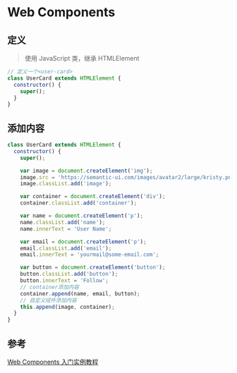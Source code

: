 # Web Components

## 定义

> 使用 JavaScript 类，继承 HTMLElement

```js
// 定义一个<user-card>
class UserCard extends HTMLElement {
  constructor() {
    super();
  }
}
```

## 添加内容

```js
class UserCard extends HTMLElement {
  constructor() {
    super();

    var image = document.createElement('img');
    image.src = 'https://semantic-ui.com/images/avatar2/large/kristy.png';
    image.classList.add('image');

    var container = document.createElement('div');
    container.classList.add('container');

    var name = document.createElement('p');
    name.classList.add('name');
    name.innerText = 'User Name';

    var email = document.createElement('p');
    email.classList.add('email');
    email.innerText = 'yourmail@some-email.com';

    var button = document.createElement('button');
    button.classList.add('button');
    button.innerText = 'Follow';
    // container添加内容
    container.append(name, email, button);
    // 自定义组件添加内容
    this.append(image, container);
  }
}
```

## 参考

[Web Components 入门实例教程](https://www.ruanyifeng.com/blog/2019/08/web_components.html)
